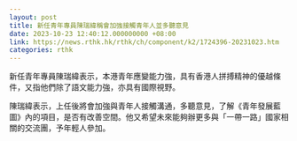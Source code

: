 ```yaml
---
layout: post
title: 新任青年專員陳瑞緯稱會加強接觸青年人並多聽意見
date: 2023-10-23 12:40:12.000000000 +08:00
link: https://news.rthk.hk/rthk/ch/component/k2/1724396-20231023.htm
categories: rthk
---
```


新任青年專員陳瑞緯表示，本港青年應變能力強，具有香港人拼搏精神的優越條件，又指他們除了語文能力強，亦具有國際視野。

陳瑞緯表示，上任後將會加強與青年人接觸溝通，多聽意見，了解《青年發展藍圖》內的項目，是否有改善空間。他又希望未來能夠辦更多與「一帶一路」國家相關的交流團，予年輕人參加。
